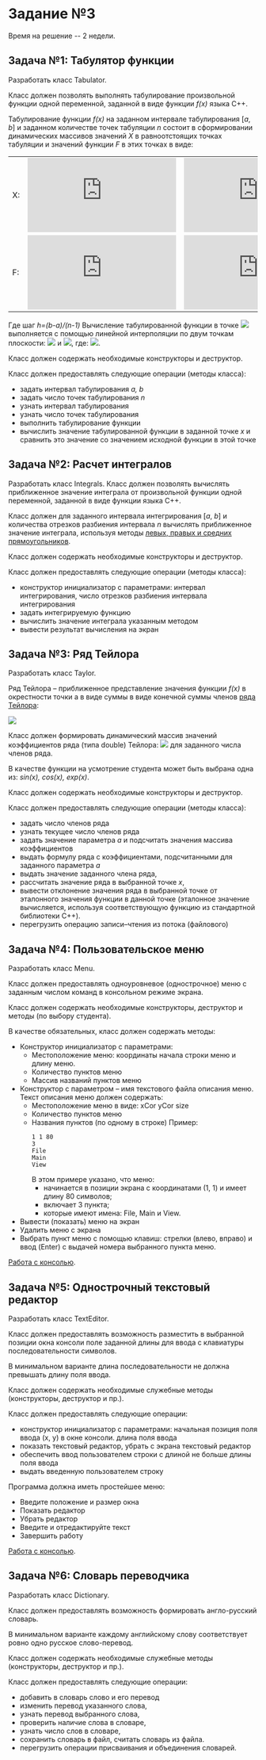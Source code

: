 # Задание №3
Время на решение -- 2 недели.

## Задача №1: Табулятор функции
Разработать класс Tabulator.

Класс должен позволять выполнять табулирование произвольной функции одной переменной, заданной в виде функции *f(x)* языка C++.

Табулирование функции *f(x)* на заданном интервале табулирования [*a*, *b*] и заданном количестве точек табуляции *n* состоит в сформировании динамических массивов значений *X* в равноотстоящих точках табуляции и значений функции *F* в этих точках в виде:

|  |  |  |  |  |  |
|----|------------------------------------------------------|--------------------------------------------------------|-----------------------------------------------------------|-------------------------------------------------|--------------------------------------------------------------|
| X: | ![](https://latex.codecogs.com/svg.latex?x_0=a) | ![](https://latex.codecogs.com/svg.latex?x_1=a&plus;h) | ![]( https://latex.codecogs.com/svg.latex?x_2=a&plus;2h ) | ![](https://latex.codecogs.com/svg.latex?\dots) | ![](https://latex.codecogs.com/svg.latex?x_{n-1}=b) |
| F: | ![](https://latex.codecogs.com/svg.latex?f_0=f(x_0)) | ![](https://latex.codecogs.com/svg.latex?f_1=f(x_1)) | ![](https://latex.codecogs.com/svg.latex?f_2=f(x_2)) | ![](https://latex.codecogs.com/svg.latex?\dots) | ![](https://latex.codecogs.com/svg.latex?f_{n-1}=f(x_{n-1})) |

Где шаг *h=(b-a)/(n-1)*
Вычисление табулированной функции в точке ![](https://latex.codecogs.com/svg.latex?\inline&space;x\in[a,b]) выполняется с помощью линейной интерполяции  по двум точкам плоскости: ![](https://latex.codecogs.com/svg.latex?\inline&space;(x_i,f_i)) и ![](https://latex.codecogs.com/svg.latex?\inline&space;(x_{i+1},f_{i+1})), где: ![](https://latex.codecogs.com/svg.latex?\inline&space;x\in[x_i,x_{i+1}]).

Класс должен содержать необходимые конструкторы и деструктор.

Класс должен предоставлять следующие операции (методы класса):
* задать интервал табулирования *a, b*
* задать число точек табулирования *n*
* узнать интервал табулирования
* узнать число точек табулирования
* выполнить табулирование функции
* вычислить значение табулированной функции в заданной точке *x* и сравнить это значение со значением исходной функции в этой точке


## Задача №2: Расчет интегралов
Разработать класс Integrals.
Класс должен позволять вычислять приближенное значение интеграла от произвольной функции одной переменной, заданной в виде функции языка C++. 

Класс должен для заданного интервала интегрирования [*a*, *b*] и количества отрезков разбиения интервала *n* вычислять приближенное значение интеграла, используя методы [левых, правых и средних прямоугольников](https://ru.wikipedia.org/wiki/%D0%9C%D0%B5%D1%82%D0%BE%D0%B4_%D0%BF%D1%80%D1%8F%D0%BC%D0%BE%D1%83%D0%B3%D0%BE%D0%BB%D1%8C%D0%BD%D0%B8%D0%BA%D0%BE%D0%B2).

Класс должен содержать необходимые конструкторы и деструктор.

Класс должен предоставлять следующие операции (методы класса): 
* конструктор инициализатор с параметрами: интервал интегрирования, число отрезков разбиения интервала интегрирования
* задать интегрируемую функцию
* вычислить значение интеграла указанным методом
* вывести результат вычисления на экран

## Задача №3: Ряд Тейлора
Разработать класс Taylor.

Ряд Тейлора – приближенное представление значения функции *f(x)* в окрестности точки a в виде суммы в виде конечной суммы членов [ряда Тейлора](https://ru.wikipedia.org/wiki/%D0%A0%D1%8F%D0%B4_%D0%A2%D0%B5%D0%B9%D0%BB%D0%BE%D1%80%D0%B0): 

![](https://latex.codecogs.com/svg.latex?f(x)=f(a)&plus;\frac{{f}'(a)}{1!}(x-a)&plus;\frac{{f}''(a)}{2!}(x-a)^2&plus;\dots&plus;\frac{f^{(n)}(a)}{n!}(x-a)^n&plus;\dots)

Класс должен формировать динамический массив значений коэффициентов ряда (типа double) Тейлора: ![](https://latex.codecogs.com/svg.latex?\inline&space;f(a),\frac{f'(a)}{1!},\frac{f''(a)}{2!},\dots) для заданного числа членов ряда.

В качестве функции на усмотрение студента может быть выбрана одна из: *sin(x), cos(x), exp(x)*.

Класс должен содержать необходимые конструкторы и деструктор.

Класс должен предоставлять следующие операции (методы класса):
* задать число членов ряда
* узнать текущее число членов ряда
* задать значение параметра *a* и подсчитать значения массива коэффициентов
* выдать формулу ряда с коэффициентами, подсчитанными для заданного параметра *a*
* выдать значение заданного члена ряда,
* рассчитать значение ряда в выбранной точке *x*, 
* вывести отклонение значения ряда в выбранной точке от эталонного значения функции в данной точке (эталонное значение вычисляется, используя соответствующую функцию из стандартной библиотеки C++).
* перегрузить операцию записи–чтения из потока (файлового)

## Задача №4: Пользовательское меню
Разработать класс Menu.

Класс должен предоставлять одноуровневое (однострочное) меню с заданным числом команд в консольном режиме экрана. 

Класс должен содержать необходимые конструкторы, деструктор и методы (по выбору студента).

В качестве обязательных, класс должен содержать методы:
* Конструктор инициализатор с параметрами:
    * Местоположение меню: координаты начала строки меню и длину меню.  
    * Количество пунктов меню
    * Массив названий пунктов меню
* Конструктор с параметром – имя текстового файла описания меню. Текст описания меню должен содержать:
    * Местоположение меню в виде: xCor yCor size
    * Количество пунктов меню
    * Названия пунктов (по одному в строке)
    Пример:
        ```
        1 1 80
        3
        File
        Main
        View  
        ```
        В этом примере указано, что меню:
        * начинается в позиции экрана с координатами  (1, 1) и имеет длину 80 символов;
        * включает 3 пункта;
        * которые имеют имена: File, Main и View.
* Вывести (показать) меню на экран
* Удалить меню с экрана
* Выбрать пункт меню с помощью клавиш: стрелки (влево, вправо) и ввод (Enter) с выдачей номера выбранного пункта меню. 

[Работа с консолью](http://www.c-cpp.ru/funkcii/conioh). 

## Задача №5: Однострочный текстовый редактор
Разработать класс TextEditor.

Класс должен предоставлять возможность разместить в выбранной позиции окна консоли поле заданной длины для ввода с клавиатуры последовательности символов.

В минимальном варианте длина последовательности не должна превышать длину поля ввода.

Класс должен содержать необходимые служебные методы (конструкторы, деструктор и пр.).

Класс должен предоставлять следующие операции: 
* конструктор инициализатор с параметрами: начальная позиция поля ввода (x, y) в окне консоли. длина поля ввода
* показать текстовый редактор, убрать с экрана текстовый редактор
* обеспечить ввод пользователем строки с длиной не больше длины поля ввода
* выдать введенную пользователем строку

Программа должна иметь простейшее меню:
* Введите положение и размер окна
* Показать редактор
* Убрать редактор
* Введите и отредактируйте текст
* Завершить работу

[Работа с консолью](http://www.c-cpp.ru/funkcii/conioh). 

## Задача №6: Словарь переводчика
Разработать класс Dictionary.

Класс должен предоставлять возможность формировать англо-русский словарь.

В минимальном варианте каждому английскому слову соответствует ровно одно русское слово-перевод.

Класс должен содержать необходимые служебные методы (конструкторы, деструктор и пр.).

Класс должен предоставлять следующие операции: 
* добавить в словарь слово и его перевод
* изменить перевод указанного слова, 
* узнать перевод выбранного слова, 
* проверить наличие слова в словаре, 
* узнать число слов в словаре, 
* сохранить словарь в файл,  считать словарь из файла.
* перегрузить операции присваивания и объединения словарей.

